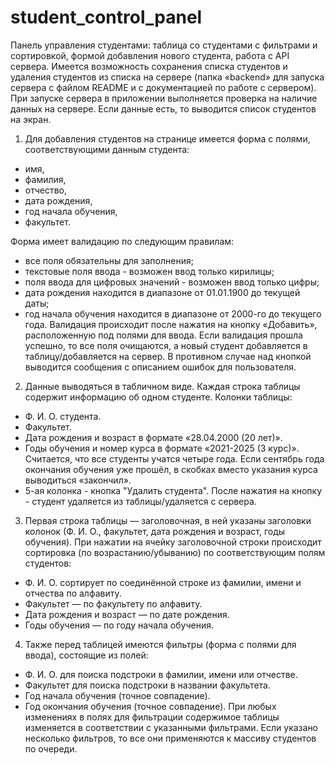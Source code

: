 # student_control_panel
Панель управления студентами:  таблица со студентами с фильтрами и сортировкой, формой добавления нового студента, работа с API сервера.
Имеется возможность сохранения списка студентов и удаления студентов из списка на сервере (папка «backend» для запуска сервера с файлом README и с документацией по работе с сервером).
При запуске сервера в приложении выполняется проверка на наличие данных на сервере. Если данные есть, то выводится список студентов на экран. 

1. Для добавления студентов на странице имеется форма с полями, соответствующими данным студента:
  - имя,
  - фамилия,
  - отчество,
  - дата рождения,
  - год начала обучения,
  - факультет.

Форма имеет валидацию по следующим правилам:
- все поля обязательны для заполнения;
- текстовые поля ввода - возможен ввод только кирилицы;
- поля ввода для  цифровых значений - возможен ввод только цифры;
- дата рождения находится в диапазоне от 01.01.1900 до текущей даты;
- год начала обучения находится в диапазоне от 2000-го до текущего года.
Валидация происходит после нажатия на кнопку «Добавить», расположенную под полями для ввода. Если валидация прошла успешно, то все поля очищаются, а новый студент добавляется в таблицу/добавляется на сервер. В противном случае над кнопкой выводится сообщения с описанием ошибок для пользователя. 

2. Данные выводяться в табличном виде. Каждая строка таблицы содержит информацию об одном студенте. Колонки таблицы:
- Ф. И. О. студента.
- Факультет.
- Дата рождения и возраст в формате «28.04.2000 (20 лет)».
- Годы обучения и номер курса в формате «2021-2025 (3 курс)». Считается, что все студенты учатся четыре года. Если сентябрь года окончания обучения уже прошёл, в скобках вместо указания курса выводиться «закончил».
- 5-ая колонка - кнопка "Удалить студента". После нажатия на кнопку - студент удаляется из таблицы/удаляется с сервера.

3. Первая строка таблицы — заголовочная, в ней указаны заголовки колонок (Ф. И. О., факультет, дата рождения и возраст, годы обучения). При нажатии на ячейку заголовочной строки происходит сортировка (по возрастанию/убыванию) по соответствующим полям студентов:
- Ф. И. О. сортирует по соединённой строке из фамилии, имени и отчества по алфавиту.
- Факультет — по факультету по алфавиту.
- Дата рождения и возраст — по дате рождения.
- Годы обучения — по году начала обучения.

4. Также перед таблицей имеются фильтры (форма с полями для ввода), состоящие из полей:
- Ф. И. О. для поиска подстроки в фамилии, имени или отчестве.
- Факультет для поиска подстроки в названии факультета.
- Год начала обучения (точное совпадение).
- Год окончания обучения (точное совпадение).
При любых изменениях в полях для фильтрации содержимое таблицы изменяется в соответствии с указанными фильтрами. Если указано несколько фильтров, то все они применяются к массиву студентов по очереди.
